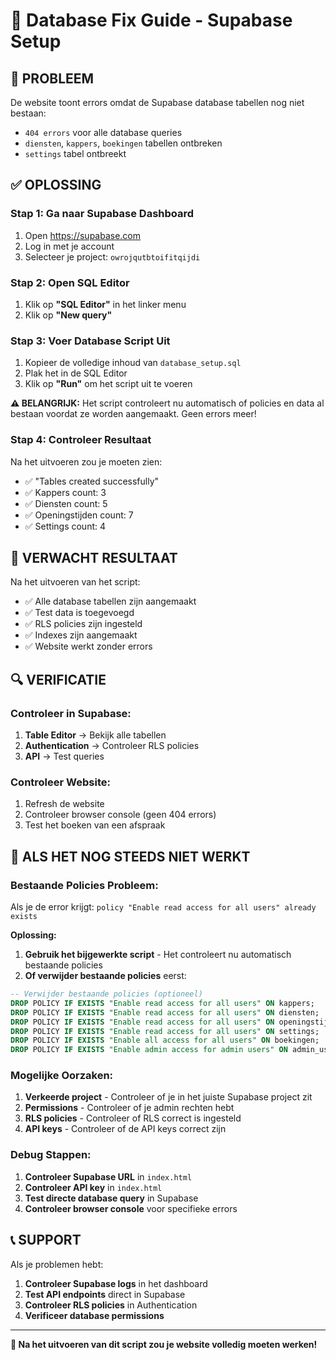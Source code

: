 # 🔧 Database Fix Guide - Supabase Setup

## 🚨 **PROBLEEM**
De website toont errors omdat de Supabase database tabellen nog niet bestaan:
- `404 errors` voor alle database queries
- `diensten`, `kappers`, `boekingen` tabellen ontbreken
- `settings` tabel ontbreekt

## ✅ **OPLOSSING**

### **Stap 1: Ga naar Supabase Dashboard**
1. Open https://supabase.com
2. Log in met je account
3. Selecteer je project: `owrojqutbtoifitqijdi`

### **Stap 2: Open SQL Editor**
1. Klik op **"SQL Editor"** in het linker menu
2. Klik op **"New query"**

### **Stap 3: Voer Database Script Uit**
1. Kopieer de volledige inhoud van `database_setup.sql`
2. Plak het in de SQL Editor
3. Klik op **"Run"** om het script uit te voeren

**⚠️ BELANGRIJK:** Het script controleert nu automatisch of policies en data al bestaan voordat ze worden aangemaakt. Geen errors meer!

### **Stap 4: Controleer Resultaat**
Na het uitvoeren zou je moeten zien:
- ✅ "Tables created successfully"
- ✅ Kappers count: 3
- ✅ Diensten count: 5
- ✅ Openingstijden count: 7
- ✅ Settings count: 4

## 🎯 **VERWACHT RESULTAAT**

Na het uitvoeren van het script:
- ✅ Alle database tabellen zijn aangemaakt
- ✅ Test data is toegevoegd
- ✅ RLS policies zijn ingesteld
- ✅ Indexes zijn aangemaakt
- ✅ Website werkt zonder errors

## 🔍 **VERIFICATIE**

### **Controleer in Supabase:**
1. **Table Editor** → Bekijk alle tabellen
2. **Authentication** → Controleer RLS policies
3. **API** → Test queries

### **Controleer Website:**
1. Refresh de website
2. Controleer browser console (geen 404 errors)
3. Test het boeken van een afspraak

## 🚨 **ALS HET NOG STEEDS NIET WERKT**

### **Bestaande Policies Probleem:**
Als je de error krijgt: `policy "Enable read access for all users" already exists`

**Oplossing:**
1. **Gebruik het bijgewerkte script** - Het controleert nu automatisch bestaande policies
2. **Of verwijder bestaande policies** eerst:
```sql
-- Verwijder bestaande policies (optioneel)
DROP POLICY IF EXISTS "Enable read access for all users" ON kappers;
DROP POLICY IF EXISTS "Enable read access for all users" ON diensten;
DROP POLICY IF EXISTS "Enable read access for all users" ON openingstijden;
DROP POLICY IF EXISTS "Enable read access for all users" ON settings;
DROP POLICY IF EXISTS "Enable all access for all users" ON boekingen;
DROP POLICY IF EXISTS "Enable admin access for admin users" ON admin_users;
```

### **Mogelijke Oorzaken:**
1. **Verkeerde project** - Controleer of je in het juiste Supabase project zit
2. **Permissions** - Controleer of je admin rechten hebt
3. **RLS policies** - Controleer of RLS correct is ingesteld
4. **API keys** - Controleer of de API keys correct zijn

### **Debug Stappen:**
1. **Controleer Supabase URL** in `index.html`
2. **Controleer API key** in `index.html`
3. **Test directe database query** in Supabase
4. **Controleer browser console** voor specifieke errors

## 📞 **SUPPORT**

Als je problemen hebt:
1. **Controleer Supabase logs** in het dashboard
2. **Test API endpoints** direct in Supabase
3. **Controleer RLS policies** in Authentication
4. **Verificeer database permissions**

---

**🎉 Na het uitvoeren van dit script zou je website volledig moeten werken!**
